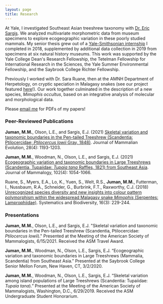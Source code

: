 ```yaml
---
layout: page
title: Research
---
```


At Yale, I investigated Southeast Asian treeshrew taxonomy with <a href="https://meml.yale.edu/" target="_blank">Dr. Eric Sargis</a>. We analyzed multivariate morphometric data from museum specimens to explore ecogeographic variation in these poorly studied mammals. My senior thesis grew out of a <a href="https://news.yale.edu/2018/09/14/yale-smithsonian-internships-offer-exciting-research-opportunities" target="_blank">Yale-Smithsonian internship</a> I completed in 2018, supplemented by additional data collection in 2019 from specimens at six natural history museums. This work was supported by the Yale College Dean's Research Fellowship, the Tetelman Fellowship for International Research in the Sciences, the Yale Summer Environmental Fellowship, and the Saybrook College Richter Fellowship.

Previously I worked with Dr. Sara Ruane, then at the AMNH Department of Herpetology, on cryptic speciation in Malagasy snakes (see our project featured <a href="https://www.youtube.com/watch?v=Rk3JBFs1arQ" target="_blank">here</a>!). Our work together culminated in the description of a new species, *Mimophis occultus*, based on an integrative analysis of molecular and morphological data.

Please <a href="mailto:maya.juman@aya.yale.edu">email me</a> for PDFs of my papers!

### Peer-Reviewed Publications

**Juman, M.M.**, Olson, L.E., and Sargis, E.J. (2021) <a href="https://rdcu.be/cC9Yf" target="_blank">Skeletal variation and taxonomic boundaries in the Pen-tailed Treeshrew (Scandentia: Ptilocercidae; *Ptilocercus lowii* Gray, 1848)</a>. Journal of Mammalian Evolution, 28(4): 1193-1203.

**Juman, M.M.**, Woodman, N., Olson, L.E., and Sargis, E.J. (2021) <a href="https://academic.oup.com/jmammal/advance-article/doi/10.1093/jmammal/gyab059/6301373?guestAccessKey=2123cf18-6c41-4330-9c3e-f241aa92d38e" target="_blank">Ecogeographic variation and taxonomic boundaries in Large Treeshrews (Scandentia, Tupaiidae: *Tupaia tana* Raffles, 1821) from Southeast Asia</a>. Journal of Mammalogy, 102(4): 1054-1066.

Ruane, S., Myers, E.A., Lo, K., Yuen, S., Welt, R.S., **Juman, M.M.**, Futterman, I., Nussbaum, R.A., Schneider, G., Burbrink, F.T., Raxworthy, C.J. (2018) <a href="https://www.tandfonline.com/doi/abs/10.1080/14772000.2017.1375046" target="_blank">Unrecognized species diversity and new insights into colour pattern polymorphism within the widespread Malagasy snake *Mimophis* (Serpentes: Lamprophiidae)</a>. Systematics and Biodiversity, 16(3): 229-244.

### Presentations

**Juman, M.M.**, Olson, L.E., and Sargis, E.J. "Skeletal variation and taxonomic boundaries in the Pen-tailed Treeshrew (Scandentia, Ptilocercidae: *Ptilocercus lowii*)." Presented at the Meeting of the American Society of Mammalogists, 6/15/2021. Received the ASM Travel Award.

**Juman, M.M.**, Woodman, N., Olson, L.E., Sargis, E.J. “Ecogeographic variation and taxonomic boundaries in Large Treeshrews (Mammalia, Scandentia) from Southeast Asia.” Presented at the Saybrook College Senior Mellon Forum, New Haven, CT, 3/2/2020.

**Juman, M.M.**, Woodman, N., Olson, L.E., Sargis, E.J. “Skeletal variation among island populations of Large Treeshrews (Scandentia: Tupaiidae: *Tupaia tana*).” Presented at the Meeting of the American Society of Mammalogists, Washington, D.C., 6/29/2019. Received the ASM Undergraduate Student Honorarium.
